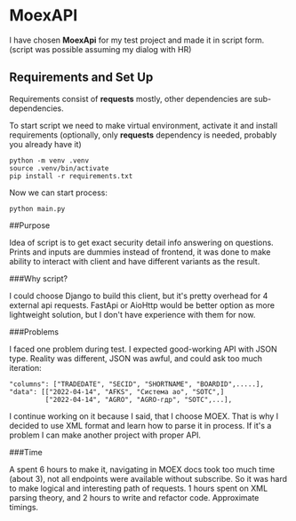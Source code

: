 # MoexAPI

I have chosen **MoexApi** for my test project and made it in script form. (script was possible assuming my dialog with HR)

## Requirements and Set Up

Requirements consist of **requests** mostly, other dependencies are sub-dependencies.

To start script we need to make virtual environment, activate it and install requirements 
(optionally, only **requests** dependency is needed, probably you already have it)

    python -m venv .venv
    source .venv/bin/activate
    pip install -r requirements.txt

Now we can start process:

    python main.py


##Purpose

Idea of script is to get exact security detail info answering on questions. 
Prints and inputs are dummies instead of frontend, it was done to make ability to interact with client
and have different variants as the result.

###Why script?

I could choose Django to build this client, but it's pretty overhead for 4 external api requests. 
FastApi or AioHttp would be better option as more lightweight solution, but I don't have experience with them for now.

###Problems

I faced one problem during test. I expected good-working API with JSON type. Reality was different, JSON was awful, 
and could ask too much iteration:

    "columns": ["TRADEDATE", "SECID", "SHORTNAME", "BOARDID",.....], 
    "data": [["2022-04-14", "AFKS", "Система ао", "SOTC",]
             ["2022-04-14", "AGRO", "AGRO-гдр", "SOTC",...],

I continue working on it because I said, that I choose MOEX. 
That is why I decided to use XML format and learn how to parse it in process. 
If it's a problem I can make another project with proper API.

###Time

A spent 6 hours to make it, navigating in MOEX docs took too much time (about 3), 
not all endpoints were available without subscribe. So it was hard to make logical and interesting path of requests. 
1 hours spent on XML parsing theory, and 2 hours to write and refactor code. Approximate timings.
